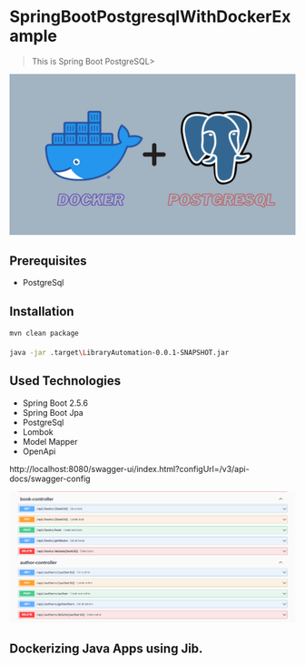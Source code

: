 # SpringBootPostgresqlWithDockerExample

> This is Spring Boot PostgreSQL>

<img src="https://github.com/ElifRana/SpringBootPostgresqlWithDockerExample/blob/master/postgreWithDocker.png"/>
     
## Prerequisites

* PostgreSql

## Installation

```sh
mvn clean package

java -jar .target\LibraryAutomation-0.0.1-SNAPSHOT.jar
```

## Used Technologies

* Spring Boot 2.5.6
* Spring Boot Jpa
* PostgreSql
* Lombok
* Model Mapper
* OpenApi

http://localhost:8080/swagger-ui/index.html?configUrl=/v3/api-docs/swagger-config

<img src="https://github.com/ElifRana/SpringBootPostgresqlWithDockerExample/blob/master/openapi.png"/> 

## Dockerizing Java Apps using Jib.



